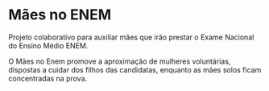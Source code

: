 # Mães no ENEM
Projeto colaborativo para auxiliar mães que irão prestar o Exame Nacional do Ensino Médio ENEM.

O Mães no Enem promove a aproximação de mulheres voluntárias, dispostas a cuidar dos filhos das candidatas, enquanto as mães solos ficam concentradas na prova.
